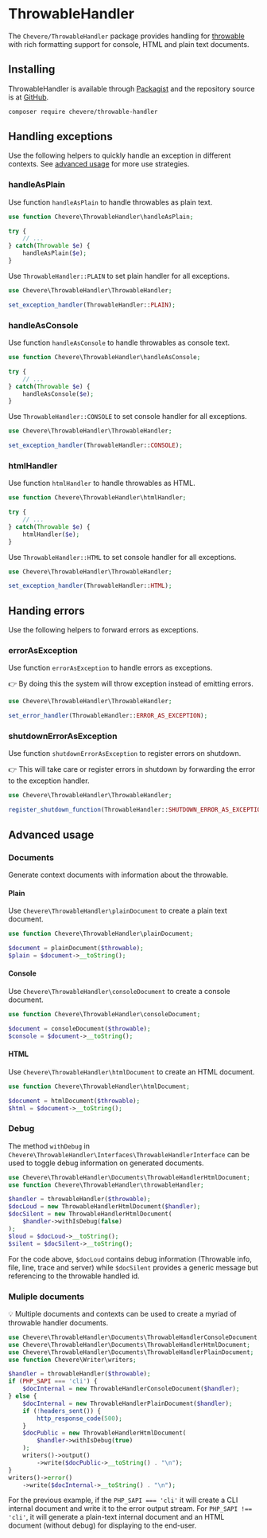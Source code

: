 # ThrowableHandler

The `Chevere/ThrowableHandler` package provides handling for [throwable](https://www.php.net/throwable) with rich formatting support for console, HTML and plain text documents.

## Installing

ThrowableHandler is available through [Packagist](https://packagist.org/packages/chevere/throwable-handler) and the repository source is at [GitHub](https://github.com/chevere/throwable-handler).

```sh
composer require chevere/throwable-handler
```

## Handling exceptions

Use the following helpers to quickly handle an exception in different contexts. See [advanced usage](#advanced-usage) for more use strategies.

### handleAsPlain

Use function `handleAsPlain` to handle throwables as plain text.

```php
use function Chevere\ThrowableHandler\handleAsPlain;

try {
    // ...
} catch(Throwable $e) {
    handleAsPlain($e);
}
```

Use `ThrowableHandler::PLAIN` to set plain handler for all exceptions.

```php
use Chevere\ThrowableHandler\ThrowableHandler;

set_exception_handler(ThrowableHandler::PLAIN);
```

### handleAsConsole

Use function `handleAsConsole` to handle throwables as console text.

```php
use function Chevere\ThrowableHandler\handleAsConsole;

try {
    // ...
} catch(Throwable $e) {
    handleAsConsole($e);
}
```

Use `ThrowableHandler::CONSOLE` to set console handler for all exceptions.

```php
use Chevere\ThrowableHandler\ThrowableHandler;

set_exception_handler(ThrowableHandler::CONSOLE);
```

### htmlHandler

Use function `htmlHandler` to handle throwables as HTML.

```php
use function Chevere\ThrowableHandler\htmlHandler;

try {
    // ...
} catch(Throwable $e) {
    htmlHandler($e);
}
```

Use `ThrowableHandler::HTML` to set console handler for all exceptions.

```php
use Chevere\ThrowableHandler\ThrowableHandler;

set_exception_handler(ThrowableHandler::HTML);
```

## Handing errors

Use the following helpers to forward errors as exceptions.

### errorAsException

Use function `errorAsException` to handle errors as exceptions.

👉 By doing this the system will throw exception instead of emitting errors.

```php
use Chevere\ThrowableHandler\ThrowableHandler;

set_error_handler(ThrowableHandler::ERROR_AS_EXCEPTION);
```

### shutdownErrorAsException

Use function `shutdownErrorAsException` to register errors on shutdown.

👉 This will take care or register errors in shutdown by forwarding the error to the exception handler.

```php
use Chevere\ThrowableHandler\ThrowableHandler;

register_shutdown_function(ThrowableHandler::SHUTDOWN_ERROR_AS_EXCEPTION);
```

## Advanced usage

### Documents

Generate context documents with information about the throwable.

#### Plain

Use `Chevere\ThrowableHandler\plainDocument` to create a plain text document.

```php
use function Chevere\ThrowableHandler\plainDocument;

$document = plainDocument($throwable);
$plain = $document->__toString();
```

#### Console

Use `Chevere\ThrowableHandler\consoleDocument` to create a console document.

```php
use function Chevere\ThrowableHandler\consoleDocument;

$document = consoleDocument($throwable);
$console = $document->__toString();
```

#### HTML

Use `Chevere\ThrowableHandler\htmlDocument` to create an HTML document.

```php
use function Chevere\ThrowableHandler\htmlDocument;

$document = htmlDocument($throwable);
$html = $document->__toString();
```

### Debug

The method `withDebug` in `Chevere\ThrowableHandler\Interfaces\ThrowableHandlerInterface` can be used to toggle debug information on generated documents.

```php
use Chevere\ThrowableHandler\Documents\ThrowableHandlerHtmlDocument;
use function Chevere\ThrowableHandler\throwableHandler;

$handler = throwableHandler($throwable);
$docLoud = new ThrowableHandlerHtmlDocument($handler);
$docSilent = new ThrowableHandlerHtmlDocument(
    $handler->withIsDebug(false)
);
$loud = $docLoud->__toString();
$silent = $docSilent->__toString();
```

For the code above, `$docLoud` contains debug information (Throwable info, file, line, trace and server) while `$docSilent` provides a generic message but referencing to the throwable handled id.

### Muliple documents

💡 Multiple documents and contexts can be used to create a myriad of throwable handler documents.

```php
use Chevere\ThrowableHandler\Documents\ThrowableHandlerConsoleDocument;
use Chevere\ThrowableHandler\Documents\ThrowableHandlerHtmlDocument;
use Chevere\ThrowableHandler\Documents\ThrowableHandlerPlainDocument;
use function Chevere\Writer\writers;

$handler = throwableHandler($throwable);
if (PHP_SAPI === 'cli') {
    $docInternal = new ThrowableHandlerConsoleDocument($handler);
} else {
    $docInternal = new ThrowableHandlerPlainDocument($handler);
    if (!headers_sent()) {
        http_response_code(500);
    }
    $docPublic = new ThrowableHandlerHtmlDocument(
        $handler->withIsDebug(true)
    );
    writers()->output()
        ->write($docPublic->__toString() . "\n");
}
writers()->error()
    ->write($docInternal->__toString() . "\n");
```

For the previous example, if the `PHP_SAPI === 'cli'` it will create a CLI internal document and write it to the error output stream. For `PHP_SAPI !== 'cli'`, it will generate a plain-text internal document and an HTML document (without debug) for displaying to the end-user.
